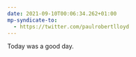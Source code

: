 ```yaml
---
date: 2021-09-10T00:06:34.262+01:00
mp-syndicate-to:
  - https://twitter.com/paulrobertlloyd
---
```

Today was a good day.
